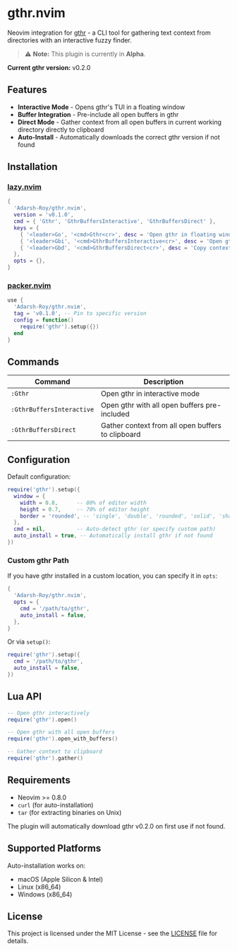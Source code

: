 # gthr.nvim

Neovim integration for [gthr](https://github.com/Adarsh-Roy/gthr) - a CLI tool for gathering text context from directories with an interactive fuzzy finder.

> ⚠️ **Note:** This plugin is currently in **Alpha**.  

**Current gthr version:** v0.2.0

## Features

- **Interactive Mode** - Opens gthr's TUI in a floating window
- **Buffer Integration** - Pre-include all open buffers in gthr
- **Direct Mode** - Gather context from all open buffers in current working directory directly to clipboard
- **Auto-Install** - Automatically downloads the correct gthr version if not found

## Installation

### [lazy.nvim](https://github.com/folke/lazy.nvim)

```lua
{
  'Adarsh-Roy/gthr.nvim',
  version = 'v0.1.0',
  cmd = { 'Gthr', 'GthrBuffersInteractive', 'GthrBuffersDirect' },
  keys = {
    { '<leader>Go', '<cmd>Gthr<cr>', desc = 'Open gthr in floating window' },
    { '<leader>Gbi', '<cmd>GthrBuffersInteractive<cr>', desc = 'Open gthr floating window with all open buffers pre-included' },
    { '<leader>Gbd', '<cmd>GthrBuffersDirect<cr>', desc = 'Copy context for all open buffers directly' },
  },
  opts = {},
}
```

### [packer.nvim](https://github.com/wbthomason/packer.nvim)

```lua
use {
  'Adarsh-Roy/gthr.nvim',
  tag = 'v0.1.0', -- Pin to specific version
  config = function()
    require('gthr').setup({})
  end
}
```

## Commands

| Command | Description |
|---------|-------------|
| `:Gthr` | Open gthr in interactive mode |
| `:GthrBuffersInteractive` | Open gthr with all open buffers pre-included |
| `:GthrBuffersDirect` | Gather context from all open buffers to clipboard |

## Configuration

Default configuration:

```lua
require('gthr').setup({
  window = {
    width = 0.8,      -- 80% of editor width
    height = 0.7,     -- 70% of editor height
    border = 'rounded', -- 'single', 'double', 'rounded', 'solid', 'shadow'
  },
  cmd = nil,          -- Auto-detect gthr (or specify custom path)
  auto_install = true, -- Automatically install gthr if not found
})
```

### Custom gthr Path

If you have gthr installed in a custom location, you can specify it in `opts`:

```lua
{
  'Adarsh-Roy/gthr.nvim',
  opts = {
    cmd = '/path/to/gthr',
    auto_install = false,
  },
}
```

Or via `setup()`:

```lua
require('gthr').setup({
  cmd = '/path/to/gthr',
  auto_install = false,
})
```

## Lua API

```lua
-- Open gthr interactively
require('gthr').open()

-- Open gthr with all open buffers
require('gthr').open_with_buffers()

-- Gather context to clipboard
require('gthr').gather()
```

## Requirements

- Neovim >= 0.8.0
- `curl` (for auto-installation)
- `tar` (for extracting binaries on Unix)

The plugin will automatically download gthr v0.2.0 on first use if not found.

## Supported Platforms

Auto-installation works on:
- macOS (Apple Silicon & Intel)
- Linux (x86_64)
- Windows (x86_64)

## License

This project is licensed under the MIT License - see the [LICENSE](./LICENSE) file for details.
